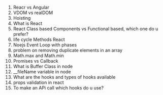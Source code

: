 1. Reacr vs Angular
2. VDOM vs realDOM
3. Hoisting
4. What is React
5. React Class based Components vs Functional based, which one do u prefer?
6. life cycle Methods React
7. Noejs Event Loop with phases
8. problem on removing duplicate elements in an array
9. Math.max and Math.min
10. Promises vs Callback
11. What is Buffer Class in node
12. __fileName variable in node
13. What are the hooks and types of hooks available
14. props validation in react
15. To make an APi call which hooks do u use?